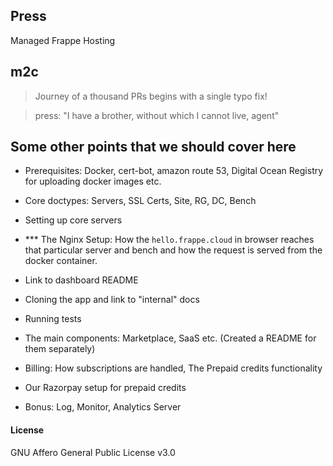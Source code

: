## Press

Managed Frappe Hosting

## m2c

> Journey of a thousand PRs begins with a single typo fix!

> press: "I have a brother, without which I cannot live, agent"

## Some other points that we should cover here

* Prerequisites: Docker, cert-bot, amazon route 53, Digital Ocean Registry for uploading docker images etc.

* Core doctypes: Servers, SSL Certs, Site, RG, DC, Bench

* Setting up core servers

* *** The Nginx Setup: How the `hello.frappe.cloud` in browser reaches that particular server and bench and how the request is served from the docker container.

* Link to dashboard README

* Cloning the app and link to "internal" docs

* Running tests

* The main components: Marketplace, SaaS etc. (Created a README for them separately)

* Billing: How subscriptions are handled, The Prepaid credits functionality

* Our Razorpay setup for prepaid credits

* Bonus: Log, Monitor, Analytics Server

#### License

GNU Affero General Public License v3.0
